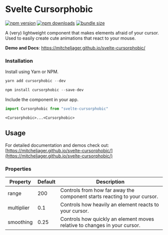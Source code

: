 # Svelte Cursorphobic

[![npm version](https://badgen.net/npm/v/svelte-cursorphobic)](https://www.npmjs.com/package/svelte-cursorphobic)
[![npm downloads](https://badgen.net/npm/dt/svelte-cursorphobic)](https://www.npmjs.com/package/svelte-cursorphobic)
[![bundle size](https://img.shields.io/bundlephobia/minzip/svelte-cursorphobic)](https://bundlephobia.com/package/svelte-cursorphobic)

A (very) lightweight component that makes elements afraid of your cursor. Used to easily create cute animations that react to your mouse.

**Demo and Docs**: https://mitcheljager.github.io/svelte-cursorphobic/

### Installation

Install using Yarn or NPM.
```js
yarn add cursorphobic --dev
```
```js
npm install cursorphobic --save-dev
```

Include the component in your app.
```js
import Cursorphobic from "svelte-cursorphobic"
```
```svelte
<Cursorphobic>...<Cursorphobic>
```

## Usage

For detailed documentation and demos check out: [https://mitcheljager.github.io/svelte-cursorphobic/](https://mitcheljager.github.io/svelte-cursorphobic/)

### Properties

| Property | Default | Description |
---|---|---
range | 200 | Controls from how far away the component starts reacting to your cursor.
multiplier | 0.1 | Controls how heavily an element reacts to your cursor.
smoothing | 0.25 | Controls how quickly an element moves relative to changes in your cursor.

